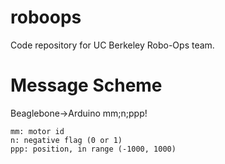 roboops
=======

Code repository for UC Berkeley Robo-Ops team.

Message Scheme
==============

Beaglebone->Arduino
	mm;n;ppp!

	mm: motor id
	n: negative flag (0 or 1)
	ppp: position, in range (-1000, 1000)